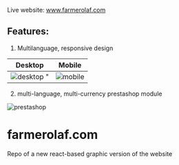 Live website: www.farmerolaf.com

## Features:

1. Multilanguage, responsive design

Desktop | Mobile
:--------------------:|:------------:
![desktop](https://i.postimg.cc/wxWRwT4B/farmer1.png) " | ![mobile](https://i.postimg.cc/6q17qY4Z/farmer2.png)


2. multi-language, multi-currency prestashop module

![prestashop](https://i.postimg.cc/XqvGnTq3/farmer3.png)
# farmerolaf.com

Repo of a new react-based graphic version of the website